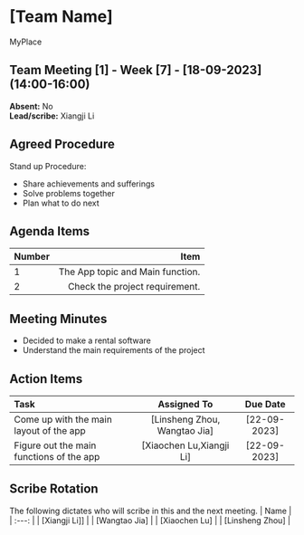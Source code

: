 # [Team Name]
MyPlace
## Team Meeting [1] - Week [7] - [18-09-2023] (14:00-16:00)
**Absent:** No
<br>
**Lead/scribe:** Xiangji Li

## Agreed Procedure
Stand up Procedure: 
- Share achievements and sufferings
- Solve problems together
- Plan what to do next






## Agenda Items
| Number   |        Item |
|:---------|------------:|
| 1 |The App topic and Main function.  |
| 2 | Check the project requirement.|

## Meeting Minutes
- Decided to make a rental software
- Understand the main requirements of the project


## Action Items
| Task                                   | Assigned To |  Due Date  |
|:---------------------------------------|:-----------:|:----------:|
| Come up with the main layout of the app     |  [Linsheng Zhou, Wangtao Jia]   | [22-09-2023] |
| Figure out the main functions of the app     |  [Xiaochen Lu,Xiangji Li]   | [22-09-2023] |



## Scribe Rotation
The following dictates who will scribe in this and the next meeting.
| Name |
| :---: |
| [Xiangji Li]] |
| [Wangtao Jia] |
| [Xiaochen Lu] |
| [Linsheng Zhou] |
